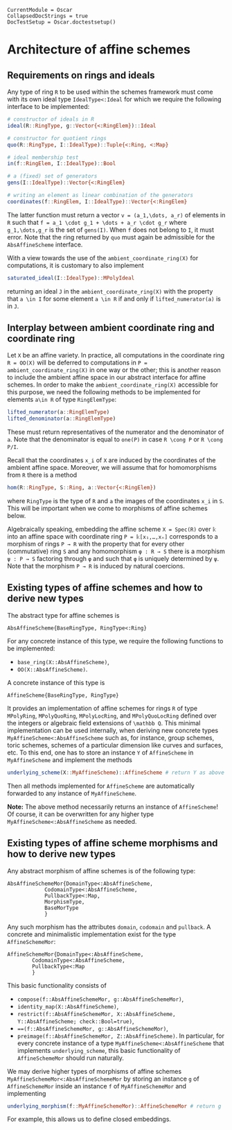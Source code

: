 ```@meta
CurrentModule = Oscar
CollapsedDocStrings = true
DocTestSetup = Oscar.doctestsetup()
```


# Architecture of affine schemes

## Requirements on rings and ideals

Any type of ring ``R`` to be used within the schemes framework
must come with its own ideal type `IdealType<:Ideal` for which
we require the following interface to be implemented:
```julia
# constructor of ideals in R
ideal(R::RingType, g::Vector{<:RingElem})::Ideal

# constructor for quotient rings
quo(R::RingType, I::IdealType)::Tuple{<:Ring, <:Map}

# ideal membership test
in(f::RingElem, I::IdealType)::Bool

# a (fixed) set of generators
gens(I::IdealType)::Vector{<:RingElem}

# writing an element as linear combination of the generators
coordinates(f::RingElem, I::IdealType)::Vector{<:RingElem}
```
The latter function must return a vector ``v = (a_1,\dots, a_r)``
of elements in ``R`` such that ``f = a_1 \cdot g_1 + \dots + a_r \cdot g_r``
where ``g_1,\dots,g_r`` is the set of `gens(I)`. When ``f`` does
not belong to ``I``, it must error. Note that the ring returned by
`quo` must again be admissible for the `AbsAffineScheme` interface.

With a view towards the use of the `ambient_coordinate_ring(X)` for computations,
it is customary to also implement
```julia
saturated_ideal(I::IdealType)::MPolyIdeal
```
returning an ideal ``J`` in the `ambient_coordinate_ring(X)` with the property
that ``a \in I`` for some element ``a \in R`` if and only if
`lifted_numerator(a)` is in ``J``.


## Interplay between ambient coordinate ring and coordinate ring

Let ``X`` be an affine variety.
In practice, all computations in the coordinate ring `R = OO(X)` will be deferred to
computations in `P = ambient_coordinate_ring(X)` in one way or the other;
this is another reason to include the ambient affine space in our abstract
interface for affine schemes. In order to make the `ambient_coordinate_ring(X)`
accessible for this purpose, we need the following methods to be implemented
for elements ``a\in R`` of type `RingElemType`:
```julia
lifted_numerator(a::RingElemType)
lifted_denominator(a::RingElemType)
```
These must return representatives of the numerator and the denominator
of ``a``. Note that the denominator is equal to `one(P)` in case
``R \cong P`` or ``R \cong P/I``.

Recall that the coordinates ``x_i`` of ``X`` are induced by the coordinates of
the ambient affine space.
Moreover, we will assume that for homomorphisms from ``R``
there is a method
```julia
hom(R::RingType, S::Ring, a::Vector{<:RingElem})
```
where `RingType` is the type of ``R`` and `a` the images
of the coordinates ``x_i`` in ``S``. This will be important
when we come to morphisms of affine schemes below.

Algebraically speaking, embedding the affine scheme ``X = Spec(R)`` over ``𝕜``
into an affine space with coordinate ring ``P = 𝕜[x₁,…,xₙ]`` corresponds to
a morphism of rings ``P → R`` with the property that for every other (commutative)
ring ``S`` and any homomorphism ``φ : R → S`` there is a morphism
``ψ : P → S`` factoring through ``φ`` and such that ``φ``
is uniquely determined by ``ψ``.
Note that the morphism ``P → R`` is induced by natural coercions.


## Existing types of affine schemes and how to derive new types

The abstract type for affine schemes is
```@docs
AbsAffineScheme{BaseRingType, RingType<:Ring}
```
For any concrete instance of this type, we require the following
functions to be implemented:
- `base_ring(X::AbsAffineScheme)`,
- `OO(X::AbsAffineScheme)`.

A concrete instance of this type is
```@docs
AffineScheme{BaseRingType, RingType}
```
It provides an implementation of affine schemes for rings ``R`` of type
`MPolyRing`, `MPolyQuoRing`, `MPolyLocRing`, and `MPolyQuoLocRing`
defined over the integers or algebraic field extensions of ``\mathbb Q``.
This minimal implementation can be used internally, when deriving new
concrete types `MyAffineScheme<:AbsAffineScheme` such as, for instance,
group schemes, toric schemes, schemes of a particular dimension
like curves and surfaces, etc. To this end, one has to store
an instance `Y` of `AffineScheme` in `MyAffineScheme` and implement the methods
```julia
underlying_scheme(X::MyAffineScheme)::AffineScheme # return Y as above
```
Then all methods implemented for `AffineScheme` are automatically
forwarded to any instance of `MyAffineScheme`.

**Note:** The above method necessarily returns an instance of `AffineScheme`!
Of course, it can be overwritten for any higher type `MyAffineScheme<:AbsAffineScheme` as needed.


## Existing types of affine scheme morphisms and how to derive new types

Any abstract morphism of affine schemes is of the following type:
```@docs
AbsAffineSchemeMor{DomainType<:AbsAffineScheme,
            CodomainType<:AbsAffineScheme,
            PullbackType<:Map,
            MorphismType,
            BaseMorType
            }
```
Any such morphism has the attributes `domain`, `codomain` and `pullback`.
A concrete and minimalistic implementation exist for the type `AffineSchemeMor`:
```@docs
AffineSchemeMor{DomainType<:AbsAffineScheme,
        CodomainType<:AbsAffineScheme,
        PullbackType<:Map
        }
```
This basic functionality consists of
- `compose(f::AbsAffineSchemeMor, g::AbsAffineSchemeMor)`,
- `identity_map(X::AbsAffineScheme)`,
- `restrict(f::AbsAffineSchemeMor, X::AbsAffineScheme, Y::AbsAffineScheme; check::Bool=true)`,
- `==(f::AbsAffineSchemeMor, g::AbsAffineSchemeMor)`,
- `preimage(f::AbsAffineSchemeMor, Z::AbsAffineScheme)`.
In particular, for every concrete instance of a type `MyAffineScheme<:AbsAffineScheme` that
implements `underlying_scheme`, this basic functionality of `AffineSchemeMor`
should run naturally.

We may derive higher types of morphisms of affine schemes `MyAffineSchemeMor<:AbsAffineSchemeMor`
by storing an instance `g` of `AffineSchemeMor` inside an instance `f` of
`MyAffineSchemeMor` and implementing
```julia
underlying_morphism(f::MyAffineSchemeMor)::AffineSchemeMor # return g
```
For example, this allows us to define closed embeddings.
